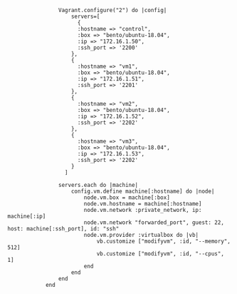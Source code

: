 

                    Vagrant.configure("2") do |config|
                        servers=[
                          {
                          :hostname => "control",
                          :box => "bento/ubuntu-18.04",
                          :ip => "172.16.1.50",
                          :ssh_port => '2200'
                        },
                        {
                          :hostname => "vm1",
                          :box => "bento/ubuntu-18.04",
                          :ip => "172.16.1.51",
                          :ssh_port => '2201'
                        },
                        {
                          :hostname => "vm2",
                          :box => "bento/ubuntu-18.04",
                          :ip => "172.16.1.52",
                          :ssh_port => '2202'
                        },
                        {
                          :hostname => "vm3",
                          :box => "bento/ubuntu-18.04",
                          :ip => "172.16.1.53",
                          :ssh_port => '2202'
                        }        
                      ]
                
                    servers.each do |machine|
                        config.vm.define machine[:hostname] do |node|
                            node.vm.box = machine[:box]
                            node.vm.hostname = machine[:hostname]
                            node.vm.network :private_network, ip: machine[:ip]
                            node.vm.network "forwarded_port", guest: 22, host: machine[:ssh_port], id: "ssh"
                            node.vm.provider :virtualbox do |vb|
                                vb.customize ["modifyvm", :id, "--memory", 512]
                                vb.customize ["modifyvm", :id, "--cpus", 1]
                            end
                        end
                    end
                end
